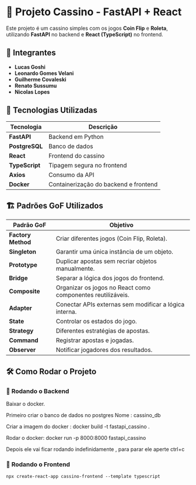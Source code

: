# 🎰 Projeto Cassino - FastAPI + React

Este projeto é um cassino simples com os jogos **Coin Flip** e **Roleta**, utilizando **FastAPI** no backend e **React (TypeScript)** no frontend.

## 👥 Integrantes
- **Lucas Goshi**
- **Leonardo Gomes Velani**
- **Guilherme Covaleski**
- **Renato Sussumu**
- **Nicolas Lopes**

## 📌 Tecnologias Utilizadas

| Tecnologia  | Descrição |
|------------|--------------------------------|
| **FastAPI**    | Backend em Python |
| **PostgreSQL** | Banco de dados |
| **React**      | Frontend do cassino |
| **TypeScript** | Tipagem segura no frontend |
| **Axios**      | Consumo da API |
| **Docker**     | Containerização do backend e frontend |

## 🏗️ Padrões GoF Utilizados

| Padrão GoF      | Objetivo |
|----------------|------------------------------------------------|
| **Factory Method** | Criar diferentes jogos (Coin Flip, Roleta). |
| **Singleton** | Garantir uma única instância de um objeto. |
| **Prototype** | Duplicar apostas sem recriar objetos manualmente. |
| **Bridge** | Separar a lógica dos jogos do frontend. |
| **Composite** | Organizar os jogos no React como componentes reutilizáveis. |
| **Adapter** | Conectar APIs externas sem modificar a lógica interna. |
| **State** | Controlar os estados do jogo. |
| **Strategy** | Diferentes estratégias de apostas. |
| **Command** | Registrar apostas e jogadas. |
| **Observer** | Notificar jogadores dos resultados. |

## 🛠️ Como Rodar o Projeto

### 🔹 **Rodando o Backend**
Baixar o docker.

Primeiro criar o banco de dados no postgres
Nome : cassino_db

Criar a imagem do docker :
docker build -t fastapi_cassino .

Rodar o docker:
docker run -p 8000:8000 fastapi_cassino

Depois ele vai ficar rodando indefinidamente , para parar ele aperte ctrl+c

### 🔹 **Rodando o Frontend**
```npx create-react-app cassino-frontend --template typescript``` 
